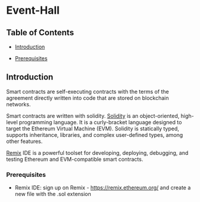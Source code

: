 # Event-Hall

## Table of Contents

- [Introduction](#introduction)

- [Prerequisites](#prerequisites)
  

## Introduction
Smart contracts are self-executing contracts with the terms of the agreement directly written into code that are stored on blockchain networks.

Smart contracts are written with solidity. <a href="https://docs.soliditylang.org/en/v0.8.24/">Solidity</a> is an object-oriented, high-level programming language. It is a curly-bracket language designed to target the Ethereum Virtual Machine (EVM). Solidity is statically typed, supports inheritance, libraries, and complex user-defined types, among other features.


<a href="https://remix.ethereum.org/">Remix</a> IDE is a powerful toolset for developing, deploying, debugging, and testing Ethereum and EVM-compatible smart contracts.



  
### Prerequisites

- Remix IDE:  sign up on Remix - https://remix.ethereum.org/ and create a new file with the .sol extension
